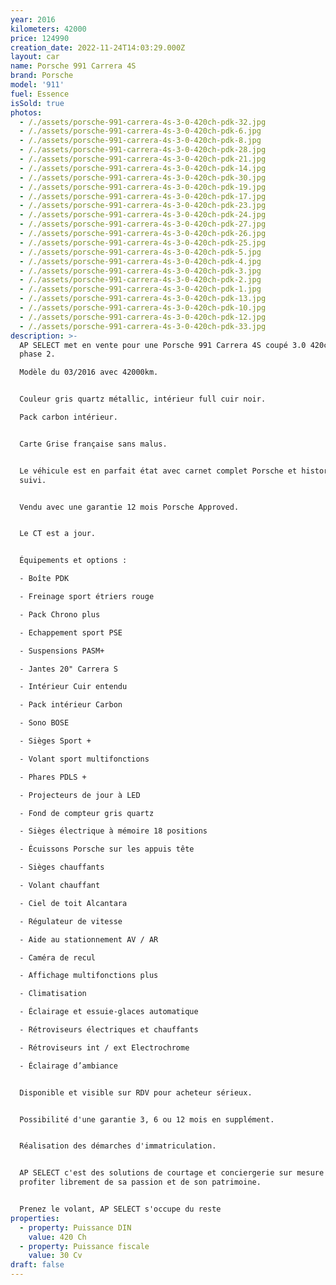 ```yaml
---
year: 2016
kilometers: 42000
price: 124990
creation_date: 2022-11-24T14:03:29.000Z
layout: car
name: Porsche 991 Carrera 4S
brand: Porsche
model: '911'
fuel: Essence
isSold: true
photos:
  - /./assets/porsche-991-carrera-4s-3-0-420ch-pdk-32.jpg
  - /./assets/porsche-991-carrera-4s-3-0-420ch-pdk-6.jpg
  - /./assets/porsche-991-carrera-4s-3-0-420ch-pdk-8.jpg
  - /./assets/porsche-991-carrera-4s-3-0-420ch-pdk-28.jpg
  - /./assets/porsche-991-carrera-4s-3-0-420ch-pdk-21.jpg
  - /./assets/porsche-991-carrera-4s-3-0-420ch-pdk-14.jpg
  - /./assets/porsche-991-carrera-4s-3-0-420ch-pdk-30.jpg
  - /./assets/porsche-991-carrera-4s-3-0-420ch-pdk-19.jpg
  - /./assets/porsche-991-carrera-4s-3-0-420ch-pdk-17.jpg
  - /./assets/porsche-991-carrera-4s-3-0-420ch-pdk-23.jpg
  - /./assets/porsche-991-carrera-4s-3-0-420ch-pdk-24.jpg
  - /./assets/porsche-991-carrera-4s-3-0-420ch-pdk-27.jpg
  - /./assets/porsche-991-carrera-4s-3-0-420ch-pdk-26.jpg
  - /./assets/porsche-991-carrera-4s-3-0-420ch-pdk-25.jpg
  - /./assets/porsche-991-carrera-4s-3-0-420ch-pdk-5.jpg
  - /./assets/porsche-991-carrera-4s-3-0-420ch-pdk-4.jpg
  - /./assets/porsche-991-carrera-4s-3-0-420ch-pdk-3.jpg
  - /./assets/porsche-991-carrera-4s-3-0-420ch-pdk-2.jpg
  - /./assets/porsche-991-carrera-4s-3-0-420ch-pdk-1.jpg
  - /./assets/porsche-991-carrera-4s-3-0-420ch-pdk-13.jpg
  - /./assets/porsche-991-carrera-4s-3-0-420ch-pdk-10.jpg
  - /./assets/porsche-991-carrera-4s-3-0-420ch-pdk-12.jpg
  - /./assets/porsche-991-carrera-4s-3-0-420ch-pdk-33.jpg
description: >-
  AP SELECT met en vente pour une Porsche 991 Carrera 4S coupé 3.0 420ch PDK
  phase 2.

  Modèle du 03/2016 avec 42000km.


  Couleur gris quartz métallic, intérieur full cuir noir.

  Pack carbon intérieur.


  Carte Grise française sans malus.


  Le véhicule est en parfait état avec carnet complet Porsche et historique
  suivi.


  Vendu avec une garantie 12 mois Porsche Approved.


  Le CT est a jour.


  Équipements et options :

  - Boîte PDK

  - Freinage sport étriers rouge

  - Pack Chrono plus

  - Echappement sport PSE

  - Suspensions PASM+

  - Jantes 20" Carrera S

  - Intérieur Cuir entendu

  - Pack intérieur Carbon

  - Sono BOSE

  - Sièges Sport +

  - Volant sport multifonctions

  - Phares PDLS +

  - Projecteurs de jour à LED

  - Fond de compteur gris quartz

  - Sièges électrique à mémoire 18 positions

  - Écuissons Porsche sur les appuis tête

  - Sièges chauffants

  - Volant chauffant

  - Ciel de toit Alcantara

  - Régulateur de vitesse

  - Aide au stationnement AV / AR

  - Caméra de recul

  - Affichage multifonctions plus

  - Climatisation

  - Éclairage et essuie-glaces automatique

  - Rétroviseurs électriques et chauffants

  - Rétroviseurs int / ext Electrochrome

  - Éclairage d’ambiance


  Disponible et visible sur RDV pour acheteur sérieux.


  Possibilité d'une garantie 3, 6 ou 12 mois en supplément.


  Réalisation des démarches d'immatriculation.


  AP SELECT c'est des solutions de courtage et conciergerie sur mesure pour
  profiter librement de sa passion et de son patrimoine.


  Prenez le volant, AP SELECT s'occupe du reste
properties:
  - property: Puissance DIN
    value: 420 Ch
  - property: Puissance fiscale
    value: 30 Cv
draft: false
---
```




